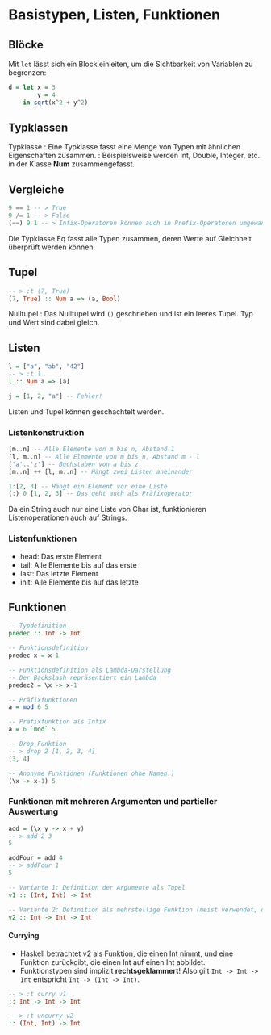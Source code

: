 Basistypen, Listen, Funktionen
==============================

## Blöcke

Mit `let` lässt sich ein Block einleiten, um die Sichtbarkeit von
Variablen zu begrenzen:

```haskell
d = let x = 3
        y = 4
    in sqrt(x^2 + y^2)
```

## Typklassen

Typklasse
: Eine Typklasse fasst eine Menge von Typen mit ähnlichen Eigenschaften zusammen.
: Beispielsweise werden Int, Double, Integer, etc. in der Klasse **Num** zusammengefasst.

## Vergleiche

```haskell
9 == 1 -- > True
9 /= 1 -- > False
(==) 9 1 -- > Infix-Operatoren können auch in Prefix-Operatoren umgewandelt werden
```

Die Typklasse Eq fasst alle Typen zusammen, deren Werte auf Gleichheit überprüft werden können.

## Tupel

```haskell
-- > :t (7, True)
(7, True) :: Num a => (a, Bool)
```

Nulltupel
: Das Nulltupel wird `()`  geschrieben und ist ein leeres Tupel. Typ und Wert sind dabei gleich.

## Listen

```haskell
l = ["a", "ab", "42"]
-- > :t l
l :: Num a => [a]

j = [1, 2, "a"] -- Fehler!
```

Listen und Tupel können geschachtelt werden.

### Listenkonstruktion

```haskell
[m..n] -- Alle Elemente von m bis n, Abstand 1
[l, m..n] -- Alle Elemente von m bis n, Abstand m - l
['a'..'z'] -- Buchstaben von a bis z
[m..n] ++ [l, m..n] -- Hängt zwei Listen aneinander

1:[2, 3] -- Hängt ein Element vor eine Liste
(:) 0 [1, 2, 3] -- Das geht auch als Präfixoperator
```

Da ein String auch nur eine Liste von Char ist, funktionieren Listenoperationen auch auf Strings.

### Listenfunktionen

- head: Das erste Element
- tail: Alle Elemente bis auf das erste
- last: Das letzte Element
- init: Alle Elemente bis auf das letzte

## Funktionen

```haskell
-- Typdefinition
predec :: Int -> Int

-- Funktionsdefinition
predec x = x-1

-- Funktionsdefinition als Lambda-Darstellung
-- Der Backslash repräsentiert ein Lambda
predec2 = \x -> x-1

-- Präfixfunktionen
a = mod 6 5

-- Präfixfunktion als Infix
a = 6 `mod` 5

-- Drop-Funktion
-- > drop 2 [1, 2, 3, 4]
[3, 4]

-- Anonyme Funktionen (Funktionen ohne Namen.)
(\x -> x-1) 5
```

### Funktionen mit mehreren Argumenten und partieller Auswertung

```haskell
add = (\x y -> x + y)
-- > add 2 3
5

addFour = add 4
-- > addFour 1
5

-- Variante 1: Definition der Argumente als Tupel
v1 :: (Int, Int) -> Int

-- Variante 2: Definition als mehrstellige Funktion (meist verwendet, da partielle Auswertung)
v2 :: Int -> Int -> Int
```

#### Currying

- Haskell betrachtet v2 als Funktion, die einen Int nimmt, und eine Funktion zurückgibt, die einen Int auf einen Int abbildet.
- Funktionstypen sind implizit **rechtsgeklammert**! Also gilt `Int -> Int -> Int` entspricht `Int -> (Int -> Int)`.   

```haskell
-- > :t curry v1
:: Int -> Int -> Int

-- > :t uncurry v2
:: (Int, Int) -> Int
```
